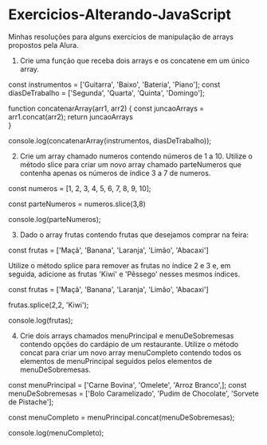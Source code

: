 # Exercicios-Alterando-JavaScript
Minhas resoluções para alguns exercícios de manipulação de arrays propostos pela Alura.

1. Crie uma função que receba dois arrays e os concatene em um único array.

const instrumentos = ['Guitarra', 'Baixo', 'Bateria', 'Piano'];
const diasDeTrabalho = ['Segunda', 'Quarta', 'Quinta', 'Domingo'];

function concatenarArray(arr1, arr2) {
    const juncaoArrays = arr1.concat(arr2);
    return juncaoArrays   
}

console.log(concatenarArray(instrumentos, diasDeTrabalho));


2. Crie um array chamado numeros contendo números de 1 a 10. Utilize o método slice para criar um novo array chamado parteNumeros que contenha apenas os números de índice 3 a 7 de numeros.


const numeros = [1, 2, 3, 4, 5, 6, 7, 8, 9, 10];

const parteNumeros = numeros.slice(3,8)

console.log(parteNumeros);


3. Dado o array frutas contendo frutas que desejamos comprar na feira:

const frutas = ['Maçã', 'Banana', 'Laranja', 'Limão', 'Abacaxi']

Utilize o método splice para remover as frutas no índice 2 e 3 e, em seguida, adicione as frutas 'Kiwi' e 'Pêssego' nesses mesmos índices.


const frutas = ['Maçã', 'Banana', 'Laranja', 'Limão', 'Abacaxi']

frutas.splice(2,2, 'Kiwi');

console.log(frutas);

4. Crie dois arrays chamados menuPrincipal e menuDeSobremesas contendo opções do cardápio de um restaurante. Utilize o método concat para criar um novo array menuCompleto contendo todos os elementos de menuPrincipal seguidos pelos elementos de menuDeSobremesas.

const menuPrincipal = ['Carne Bovina', 'Omelete', 'Arroz Branco',];
const menuDeSobremesas = ['Bolo Caramelizado', 'Pudim de Chocolate', 'Sorvete de Pistache'];

const menuCompleto = menuPrincipal.concat(menuDeSobremesas);

console.log(menuCompleto);


